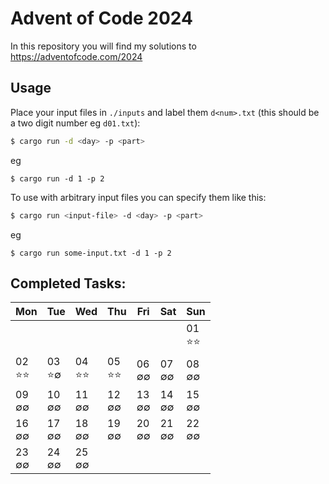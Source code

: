 Advent of Code 2024
===================


In this repository you will find my solutions to https://adventofcode.com/2024

Usage
-----

Place your input files in `./inputs` and label them `d<num>.txt` (this should be a two digit number eg `d01.txt`):

```sh
$ cargo run -d <day> -p <part>
```

eg

```
$ cargo run -d 1 -p 2
```

To use with arbitrary input files you can specify them like this:

```sh
$ cargo run <input-file> -d <day> -p <part>
```

eg

```
$ cargo run some-input.txt -d 1 -p 2
```

Completed Tasks:
----------------

| Mon        | Tue       | Wed        | Thu        | Fri      | Sat      | Sun         | 
|------------|-----------|------------|------------|----------|----------|-------------|
|            |           |            |            |          |          | 01<br>️⭐️⭐️ | 
| 02<br>⭐️⭐️ | 03<br>⭐️∅ | 04<br>⭐️⭐️ | 05<br>⭐️⭐️ | 06<br>∅∅ | 07<br>∅∅ | 08<br>∅∅    | 
| 09<br>∅∅   | 10<br>∅∅  | 11<br>∅∅   | 12<br>∅∅   | 13<br>∅∅ | 14<br>∅∅ | 15<br>∅∅    | 
| 16<br>∅∅   | 17<br>∅∅  | 18<br>∅∅   | 19<br>∅∅   | 20<br>∅∅ | 21<br>∅∅ | 22<br>∅∅    | 
| 23<br>∅∅   | 24<br>∅∅  | 25<br>∅∅   |            |          |          |             | 
